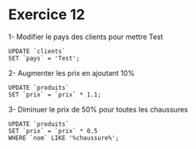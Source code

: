 # Exercice 12

1- Modifier le pays des clients pour mettre Test

```mysql
UPDATE `clients`
SET `pays` = 'Test';
```

2- Augmenter les prix en ajoutant 10%

```mysql
UPDATE `produits`
SET `prix` = `prix` * 1.1;
```

3- Diminuer le prix de 50% pour toutes les chaussures

```mysql
UPDATE `produits`
SET `prix` = `prix` * 0.5
WHERE `nom` LIKE '%chaussure%';
```
